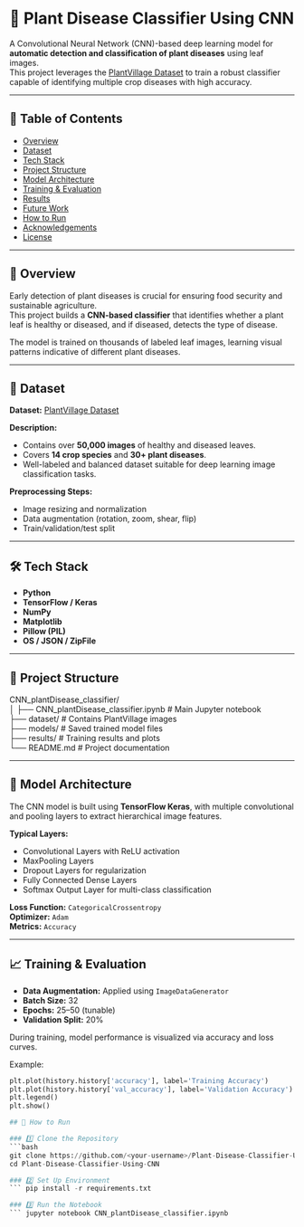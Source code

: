# 🌿 Plant Disease Classifier Using CNN

A Convolutional Neural Network (CNN)-based deep learning model for **automatic detection and classification of plant diseases** using leaf images.  
This project leverages the [PlantVillage Dataset](https://www.kaggle.com/datasets/abdallahalidev/plantvillage-dataset) to train a robust classifier capable of identifying multiple crop diseases with high accuracy.

---

## 📘 Table of Contents
- [Overview](#overview)
- [Dataset](#dataset)
- [Tech Stack](#tech-stack)
- [Project Structure](#project-structure)
- [Model Architecture](#model-architecture)
- [Training & Evaluation](#training--evaluation)
- [Results](#results)
- [Future Work](#future-work)
- [How to Run](#how-to-run)
- [Acknowledgements](#acknowledgements)
- [License](#license)

---

## 🧩 Overview
Early detection of plant diseases is crucial for ensuring food security and sustainable agriculture.  
This project builds a **CNN-based classifier** that identifies whether a plant leaf is healthy or diseased, and if diseased, detects the type of disease.

The model is trained on thousands of labeled leaf images, learning visual patterns indicative of different plant diseases.

---

## 🌱 Dataset
**Dataset:** [PlantVillage Dataset](https://www.kaggle.com/datasets/abdallahalidev/plantvillage-dataset)  

**Description:**  
- Contains over **50,000 images** of healthy and diseased leaves.  
- Covers **14 crop species** and **30+ plant diseases**.  
- Well-labeled and balanced dataset suitable for deep learning image classification tasks.

**Preprocessing Steps:**
- Image resizing and normalization  
- Data augmentation (rotation, zoom, shear, flip)  
- Train/validation/test split  

---

## 🛠️ Tech Stack
- **Python**
- **TensorFlow / Keras**
- **NumPy**
- **Matplotlib**
- **Pillow (PIL)**
- **OS / JSON / ZipFile**

---

## 📁 Project Structure
CNN_plantDisease_classifier/  
│
├── CNN_plantDisease_classifier.ipynb # Main Jupyter notebook  
├── dataset/ # Contains PlantVillage images  
├── models/ # Saved trained model files  
├── results/ # Training results and plots  
└── README.md # Project documentation  


---

## 🧠 Model Architecture
The CNN model is built using **TensorFlow Keras**, with multiple convolutional and pooling layers to extract hierarchical image features.

**Typical Layers:**
- Convolutional Layers with ReLU activation  
- MaxPooling Layers  
- Dropout Layers for regularization  
- Fully Connected Dense Layers  
- Softmax Output Layer for multi-class classification  

**Loss Function:** `CategoricalCrossentropy`  
**Optimizer:** `Adam`  
**Metrics:** `Accuracy`  

---

## 📈 Training & Evaluation
- **Data Augmentation:** Applied using `ImageDataGenerator`  
- **Batch Size:** 32  
- **Epochs:** 25–50 (tunable)  
- **Validation Split:** 20%  

During training, model performance is visualized via accuracy and loss curves.

Example:
```python
plt.plot(history.history['accuracy'], label='Training Accuracy')
plt.plot(history.history['val_accuracy'], label='Validation Accuracy')
plt.legend()
plt.show()

## 🧭 How to Run

### 1️⃣ Clone the Repository
```bash
git clone https://github.com/<your-username>/Plant-Disease-Classifier-Using-CNN.git
cd Plant-Disease-Classifier-Using-CNN

### 2️⃣ Set Up Environment
``` pip install -r requirements.txt

### 3️⃣ Run the Notebook
``` jupyter notebook CNN_plantDisease_classifier.ipynb
